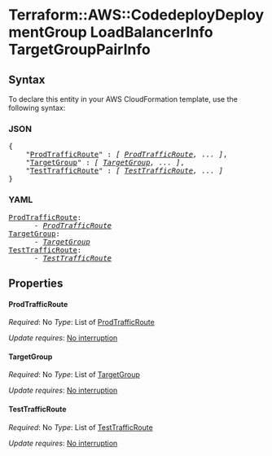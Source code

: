 # Terraform::AWS::CodedeployDeploymentGroup LoadBalancerInfo TargetGroupPairInfo

## Syntax

To declare this entity in your AWS CloudFormation template, use the following syntax:

### JSON

<pre>
{
    "<a href="#prodtrafficroute" title="ProdTrafficRoute">ProdTrafficRoute</a>" : <i>[ <a href="loadbalancerinfo-targetgrouppairinfo-prodtrafficroute.md">ProdTrafficRoute</a>, ... ]</i>,
    "<a href="#targetgroup" title="TargetGroup">TargetGroup</a>" : <i>[ <a href="loadbalancerinfo-targetgrouppairinfo-targetgroup.md">TargetGroup</a>, ... ]</i>,
    "<a href="#testtrafficroute" title="TestTrafficRoute">TestTrafficRoute</a>" : <i>[ <a href="loadbalancerinfo-targetgrouppairinfo-testtrafficroute.md">TestTrafficRoute</a>, ... ]</i>
}
</pre>

### YAML

<pre>
<a href="#prodtrafficroute" title="ProdTrafficRoute">ProdTrafficRoute</a>: <i>
      - <a href="loadbalancerinfo-targetgrouppairinfo-prodtrafficroute.md">ProdTrafficRoute</a></i>
<a href="#targetgroup" title="TargetGroup">TargetGroup</a>: <i>
      - <a href="loadbalancerinfo-targetgrouppairinfo-targetgroup.md">TargetGroup</a></i>
<a href="#testtrafficroute" title="TestTrafficRoute">TestTrafficRoute</a>: <i>
      - <a href="loadbalancerinfo-targetgrouppairinfo-testtrafficroute.md">TestTrafficRoute</a></i>
</pre>

## Properties

#### ProdTrafficRoute

_Required_: No
_Type_: List of <a href="loadbalancerinfo-targetgrouppairinfo-prodtrafficroute.md">ProdTrafficRoute</a>

_Update requires_: [No interruption](https://docs.aws.amazon.com/AWSCloudFormation/latest/UserGuide/using-cfn-updating-stacks-update-behaviors.html#update-no-interrupt)

#### TargetGroup

_Required_: No
_Type_: List of <a href="loadbalancerinfo-targetgrouppairinfo-targetgroup.md">TargetGroup</a>

_Update requires_: [No interruption](https://docs.aws.amazon.com/AWSCloudFormation/latest/UserGuide/using-cfn-updating-stacks-update-behaviors.html#update-no-interrupt)

#### TestTrafficRoute

_Required_: No
_Type_: List of <a href="loadbalancerinfo-targetgrouppairinfo-testtrafficroute.md">TestTrafficRoute</a>

_Update requires_: [No interruption](https://docs.aws.amazon.com/AWSCloudFormation/latest/UserGuide/using-cfn-updating-stacks-update-behaviors.html#update-no-interrupt)

